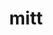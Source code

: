 ---
category: 4-letters
denotation: null
name: mitt
reference_link: https://www.etymonline.com/word/mitt
root_language: null
root_name: null
title: mitt
type: free
word_sums:
- respelling: mitt
  sum: 'Mitt + '
---